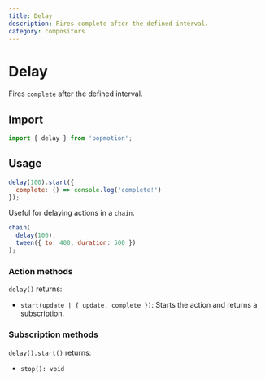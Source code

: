 ```yaml
---
title: Delay
description: Fires complete after the defined interval.
category: compositors
---
```


# Delay

Fires `complete` after the defined interval.

## Import

```javascript
import { delay } from 'popmotion';
```

## Usage

```javascript
delay(100).start({
  complete: () => console.log('complete!')
});
```

Useful for delaying actions in a `chain`.

```javascript
chain(
  delay(100),
  tween({ to: 400, duration: 500 })
);
```

### Action methods

`delay()` returns:

- `start(update | { update, complete })`: Starts the action and returns a subscription.

### Subscription methods

`delay().start()` returns:

- `stop(): void`
